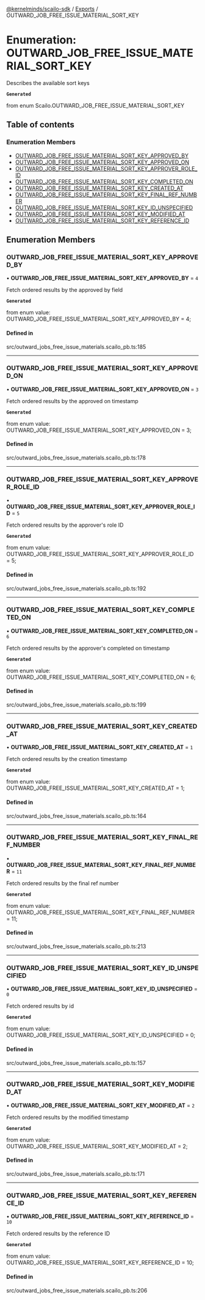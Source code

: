 [@kernelminds/scailo-sdk](../README.md) / [Exports](../modules.md) / OUTWARD\_JOB\_FREE\_ISSUE\_MATERIAL\_SORT\_KEY

# Enumeration: OUTWARD\_JOB\_FREE\_ISSUE\_MATERIAL\_SORT\_KEY

Describes the available sort keys

**`Generated`**

from enum Scailo.OUTWARD_JOB_FREE_ISSUE_MATERIAL_SORT_KEY

## Table of contents

### Enumeration Members

- [OUTWARD\_JOB\_FREE\_ISSUE\_MATERIAL\_SORT\_KEY\_APPROVED\_BY](OUTWARD_JOB_FREE_ISSUE_MATERIAL_SORT_KEY.md#outward_job_free_issue_material_sort_key_approved_by)
- [OUTWARD\_JOB\_FREE\_ISSUE\_MATERIAL\_SORT\_KEY\_APPROVED\_ON](OUTWARD_JOB_FREE_ISSUE_MATERIAL_SORT_KEY.md#outward_job_free_issue_material_sort_key_approved_on)
- [OUTWARD\_JOB\_FREE\_ISSUE\_MATERIAL\_SORT\_KEY\_APPROVER\_ROLE\_ID](OUTWARD_JOB_FREE_ISSUE_MATERIAL_SORT_KEY.md#outward_job_free_issue_material_sort_key_approver_role_id)
- [OUTWARD\_JOB\_FREE\_ISSUE\_MATERIAL\_SORT\_KEY\_COMPLETED\_ON](OUTWARD_JOB_FREE_ISSUE_MATERIAL_SORT_KEY.md#outward_job_free_issue_material_sort_key_completed_on)
- [OUTWARD\_JOB\_FREE\_ISSUE\_MATERIAL\_SORT\_KEY\_CREATED\_AT](OUTWARD_JOB_FREE_ISSUE_MATERIAL_SORT_KEY.md#outward_job_free_issue_material_sort_key_created_at)
- [OUTWARD\_JOB\_FREE\_ISSUE\_MATERIAL\_SORT\_KEY\_FINAL\_REF\_NUMBER](OUTWARD_JOB_FREE_ISSUE_MATERIAL_SORT_KEY.md#outward_job_free_issue_material_sort_key_final_ref_number)
- [OUTWARD\_JOB\_FREE\_ISSUE\_MATERIAL\_SORT\_KEY\_ID\_UNSPECIFIED](OUTWARD_JOB_FREE_ISSUE_MATERIAL_SORT_KEY.md#outward_job_free_issue_material_sort_key_id_unspecified)
- [OUTWARD\_JOB\_FREE\_ISSUE\_MATERIAL\_SORT\_KEY\_MODIFIED\_AT](OUTWARD_JOB_FREE_ISSUE_MATERIAL_SORT_KEY.md#outward_job_free_issue_material_sort_key_modified_at)
- [OUTWARD\_JOB\_FREE\_ISSUE\_MATERIAL\_SORT\_KEY\_REFERENCE\_ID](OUTWARD_JOB_FREE_ISSUE_MATERIAL_SORT_KEY.md#outward_job_free_issue_material_sort_key_reference_id)

## Enumeration Members

### OUTWARD\_JOB\_FREE\_ISSUE\_MATERIAL\_SORT\_KEY\_APPROVED\_BY

• **OUTWARD\_JOB\_FREE\_ISSUE\_MATERIAL\_SORT\_KEY\_APPROVED\_BY** = ``4``

Fetch ordered results by the approved by field

**`Generated`**

from enum value: OUTWARD_JOB_FREE_ISSUE_MATERIAL_SORT_KEY_APPROVED_BY = 4;

#### Defined in

src/outward_jobs_free_issue_materials.scailo_pb.ts:185

___

### OUTWARD\_JOB\_FREE\_ISSUE\_MATERIAL\_SORT\_KEY\_APPROVED\_ON

• **OUTWARD\_JOB\_FREE\_ISSUE\_MATERIAL\_SORT\_KEY\_APPROVED\_ON** = ``3``

Fetch ordered results by the approved on timestamp

**`Generated`**

from enum value: OUTWARD_JOB_FREE_ISSUE_MATERIAL_SORT_KEY_APPROVED_ON = 3;

#### Defined in

src/outward_jobs_free_issue_materials.scailo_pb.ts:178

___

### OUTWARD\_JOB\_FREE\_ISSUE\_MATERIAL\_SORT\_KEY\_APPROVER\_ROLE\_ID

• **OUTWARD\_JOB\_FREE\_ISSUE\_MATERIAL\_SORT\_KEY\_APPROVER\_ROLE\_ID** = ``5``

Fetch ordered results by the approver's role ID

**`Generated`**

from enum value: OUTWARD_JOB_FREE_ISSUE_MATERIAL_SORT_KEY_APPROVER_ROLE_ID = 5;

#### Defined in

src/outward_jobs_free_issue_materials.scailo_pb.ts:192

___

### OUTWARD\_JOB\_FREE\_ISSUE\_MATERIAL\_SORT\_KEY\_COMPLETED\_ON

• **OUTWARD\_JOB\_FREE\_ISSUE\_MATERIAL\_SORT\_KEY\_COMPLETED\_ON** = ``6``

Fetch ordered results by the approver's completed on timestamp

**`Generated`**

from enum value: OUTWARD_JOB_FREE_ISSUE_MATERIAL_SORT_KEY_COMPLETED_ON = 6;

#### Defined in

src/outward_jobs_free_issue_materials.scailo_pb.ts:199

___

### OUTWARD\_JOB\_FREE\_ISSUE\_MATERIAL\_SORT\_KEY\_CREATED\_AT

• **OUTWARD\_JOB\_FREE\_ISSUE\_MATERIAL\_SORT\_KEY\_CREATED\_AT** = ``1``

Fetch ordered results by the creation timestamp

**`Generated`**

from enum value: OUTWARD_JOB_FREE_ISSUE_MATERIAL_SORT_KEY_CREATED_AT = 1;

#### Defined in

src/outward_jobs_free_issue_materials.scailo_pb.ts:164

___

### OUTWARD\_JOB\_FREE\_ISSUE\_MATERIAL\_SORT\_KEY\_FINAL\_REF\_NUMBER

• **OUTWARD\_JOB\_FREE\_ISSUE\_MATERIAL\_SORT\_KEY\_FINAL\_REF\_NUMBER** = ``11``

Fetch ordered results by the final ref number

**`Generated`**

from enum value: OUTWARD_JOB_FREE_ISSUE_MATERIAL_SORT_KEY_FINAL_REF_NUMBER = 11;

#### Defined in

src/outward_jobs_free_issue_materials.scailo_pb.ts:213

___

### OUTWARD\_JOB\_FREE\_ISSUE\_MATERIAL\_SORT\_KEY\_ID\_UNSPECIFIED

• **OUTWARD\_JOB\_FREE\_ISSUE\_MATERIAL\_SORT\_KEY\_ID\_UNSPECIFIED** = ``0``

Fetch ordered results by id

**`Generated`**

from enum value: OUTWARD_JOB_FREE_ISSUE_MATERIAL_SORT_KEY_ID_UNSPECIFIED = 0;

#### Defined in

src/outward_jobs_free_issue_materials.scailo_pb.ts:157

___

### OUTWARD\_JOB\_FREE\_ISSUE\_MATERIAL\_SORT\_KEY\_MODIFIED\_AT

• **OUTWARD\_JOB\_FREE\_ISSUE\_MATERIAL\_SORT\_KEY\_MODIFIED\_AT** = ``2``

Fetch ordered results by the modified timestamp

**`Generated`**

from enum value: OUTWARD_JOB_FREE_ISSUE_MATERIAL_SORT_KEY_MODIFIED_AT = 2;

#### Defined in

src/outward_jobs_free_issue_materials.scailo_pb.ts:171

___

### OUTWARD\_JOB\_FREE\_ISSUE\_MATERIAL\_SORT\_KEY\_REFERENCE\_ID

• **OUTWARD\_JOB\_FREE\_ISSUE\_MATERIAL\_SORT\_KEY\_REFERENCE\_ID** = ``10``

Fetch ordered results by the reference ID

**`Generated`**

from enum value: OUTWARD_JOB_FREE_ISSUE_MATERIAL_SORT_KEY_REFERENCE_ID = 10;

#### Defined in

src/outward_jobs_free_issue_materials.scailo_pb.ts:206
